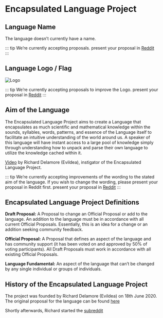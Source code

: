 # Encapsulated Language Project

## Language Name

The language doesn’t currently have a name.

::: tip We’re currently accepting proposals.
present your proposal in [Reddit](https://www.reddit.com/r/EncapsulatedLanguage/new/)
:::

## Language Logo / Flag

![Logo](/elp-documentation/img/logo.png)

::: tip We’re currently accepting proposals to improve the Logo.
present your proposal in [Reddit](https://www.reddit.com/r/EncapsulatedLanguage/new/)
:::

## Aim of the Language

The Encapsulated Language Project aims to create a Language that encapsulates as much scientific and mathematical knowledge within the sounds, syllables, words, patterns, and essence of the Language itself to facilitate an intuitive understanding of the world around us. A speaker of this language will have instant access to a large pool of knowledge simply through understanding how to unpack and parse their own language to utilize the knowledge cached within it.

[Video](https://youtu.be/0VCLTq6epQQ) by Richard Delamore (Evildea), instigator of the Encapsulated Language Project.

::: tip We’re currently accepting improvements of the wording to the stated aim of the language. If you wish to change the wording, please present your proposal in Reddit first.
present your proposal in [Reddit](https://www.reddit.com/r/EncapsulatedLanguage/new/)
:::

## Encapsulated Language Project Definitions

**Draft Proposal:** A Proposal to change an Official Proposal or add to the language. An addition to the language must be in accordance with all current Official Proposals. Essentially, this is an idea for a change or an addition seeking community feedback.

**Official Proposal:** A Proposal that defines an aspect of the language and has community support (it has been voted on and approved by 50% of voting participants). All Draft Proposals must work in accordance with all existing Official Proposals.

**Language Fundamental:** An aspect of the language that can’t be changed by any single individual or groups of individuals.

## History of the Encapsulated Language Project

The project was founded by Richard Delamore (Evildea) on 18th June 2020. The original proposal for the language can be found [here](https://www.youtube.com/watch?v=0VCLTq6epQQ)

Shortly afterwards, Richard started the [subreddit](https://www.reddit.com/r/EncapsulatedLanguage/)

